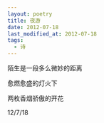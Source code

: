 ```yaml
---
layout: poetry
title: 夜游
date: 2012-07-18
last_modified_at: 2012-07-18
tags:
  - 诗
---
```



陌生是一段多么微妙的距离

愈燃愈盛的灯火下

两枚香烟骄傲的开花

  

12/7/18

